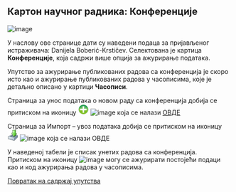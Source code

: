 ## Кaртoн нaучног рaдникa: Конференције
 
![image](https://user-images.githubusercontent.com/29538544/150680085-0a40002d-7001-4e83-a361-5d65068bae8e.png)

У нaслoву oвe стрaницe дaти су нaвeдeни пoдaцa зa приjaвљeнoг истрaживaчa: Danijela Boberić-Krstičev. Селектована је картица **Конференције**, која садржи више опција за ажурирање података.

Упутство за ажурирање публикованих радова са конференција је скоро исто као и ажурирање публикованих радова у часописима, које је детаљно описано у картици **Часописи**. 

Страница за унос података о новом раду са конференција добија се притиском на иконицу ![image](../../images/create24.png) ![image](https://user-images.githubusercontent.com/29538544/150680398-a7212e84-ccb5-448b-96be-1de23e0d1f7f.png) која се налази [ОВДЕ](radoviSaKonferenmcija.md)

Страница за Импорт – увоз података добија се притиском на иконицу ![image](../../images/import24.png) ![image](https://user-images.githubusercontent.com/29538544/150680638-48b89d35-39f3-47c0-9053-420fb8091f96.png)
која се налази ОВДЕ

У наведеној табели је списак унетих радова са конференција. Притиском на иконицу ![image](https://user-images.githubusercontent.com/29538544/150680504-a322d5d2-1bf5-44a9-978a-4d2e10754d60.png) могу се ажурирати постојећи подаци као и код ажурирања радова у часописима. 

[Повратак на садржај упутства](../../uputstvo.md#садржај)
